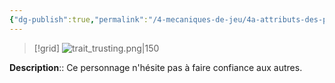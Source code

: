 ```yaml
---
{"dg-publish":true,"permalink":"/4-mecaniques-de-jeu/4a-attributs-des-personnages/traits-de-caractere/confiant/"}
---
```


>[!grid] 
>![trait_trusting.png|150](/img/user/Z.%20Ressources/Traits_images/Trait_trusting.png)

**Description**:: Ce personnage n'hésite pas à faire confiance aux autres. 





